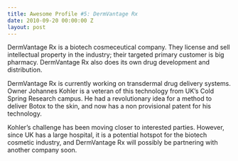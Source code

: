 ```yaml
---
title: Awesome Profile #5: DermVantage Rx
date: 2010-09-20 00:00:00 Z
layout: post
---
```

 
<p>DermVantage Rx is a biotech cosmeceutical company. They license and sell intellectual property in the industry; their targeted primary customer is big pharmacy. DermVantage Rx also does its own drug development and distribution.</p>
<p>DermVantage Rx is currently working on transdermal drug delivery systems. Owner Johannes Kohler is a veteran of this technology from UK&rsquo;s Cold Spring Research campus. He had a revolutionary idea for a method to deliver Botox to the skin, and now has a non provisional patent for his technology.</p>
<p>Kohler&rsquo;s challenge has been moving closer to interested parties. However, since UK has a large hospital, it is a potential hotspot for the biotech cosmetic industry, and DermVantage Rx will possibly be partnering with another company soon.</p>
